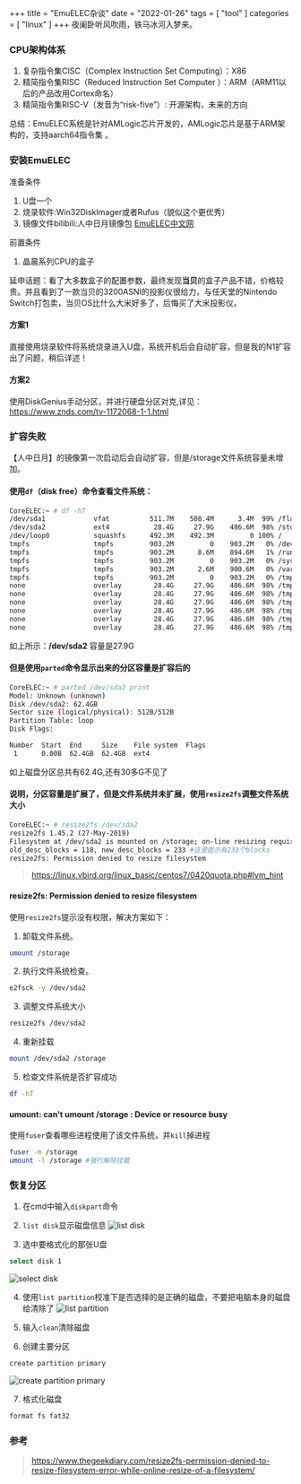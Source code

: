 +++
title = "EmuELEC杂谈"
date = "2022-01-26"
tags = [ "tool" ]
categories = [ "linux" ]
+++
夜阑卧听风吹雨，铁马冰河入梦来。
<!--more-->
### CPU架构体系
1. 复杂指令集CISC（Complex Instruction Set Computing）：X86
2. 精简指令集RISC（Reduced Instruction Set Computer ）：ARM（ARM11以后的产品改用Cortex命名）
3. 精简指令集RISC-V（发音为“risk-five”）: 开源架构，未来的方向

总结：EmuELEC系统是针对AMLogic芯片开发的，AMLogic芯片是基于ARM架构的，支持aarch64指令集 。

### 安装EmuELEC
准备条件
1. U盘一个
2. 烧录软件:Win32DiskImager或者Rufus（貌似这个更优秀）
3. 镜像文件bilibili:人中日月镜像包
[EmuELEC中文网](https://www.emuelec.cn/229.html '点我访问')

前置条件
1. 晶晨系列CPU的盒子

延申话题：看了大多数盒子的配置参数，最终发现**当贝**的盒子产品不错，价格较贵。并且看到了一款当贝的3200ASNI的投影仪很给力，与任天堂的Nintendo Switch打包卖，当贝OS比什么大米好多了，后悔买了大米投影仪。

#### 方案1
直接使用烧录软件将系统烧录进入U盘，系统开机后会自动扩容，但是我的N1扩容出了问题，稍后详述！

#### 方案2
使用DiskGenius手动分区，并进行硬盘分区对克,详见：<https://www.znds.com/tv-1172068-1-1.html>

### 扩容失败
【人中日月】的镜像第一次启动后会自动扩容，但是/storage文件系统容量未增加。

#### 使用`df`（**disk free**）命令查看文件系统：
```sh
CoreELEC:~ # df -hT
/dev/sda1            vfat          511.7M    508.4M      3.4M  99% /flash
/dev/sda2            ext4           28.4G     27.9G    486.6M  98% /storage
/dev/loop0           squashfs      492.3M    492.3M         0 100% /
tmpfs                tmpfs         903.2M         0    903.2M   0% /dev/shm
tmpfs                tmpfs         903.2M      8.6M    894.6M   1% /run
tmpfs                tmpfs         903.2M         0    903.2M   0% /sys/fs/cgroup
tmpfs                tmpfs         903.2M      2.6M    900.6M   0% /var
tmpfs                tmpfs         903.2M         0    903.2M   0% /tmp
none                 overlay        28.4G     27.9G    486.6M  98% /tmp/assets
none                 overlay        28.4G     27.9G    486.6M  98% /tmp/cores
none                 overlay        28.4G     27.9G    486.6M  98% /tmp/overlays
none                 overlay        28.4G     27.9G    486.6M  98% /tmp/joypads
none                 overlay        28.4G     27.9G    486.6M  98% /tmp/shaders
none                 overlay        28.4G     27.9G    486.6M  98% /tmp/database
```
如上所示：**/dev/sda2** 容量是27.9G

#### 但是使用`parted`命令显示出来的分区容量是扩容后的
```sh
CoreELEC:~ # parted /dev/sda2 print
Model: Unknown (unknown)
Disk /dev/sda2: 62.4GB
Sector size (logical/physical): 512B/512B
Partition Table: loop
Disk Flags:

Number  Start  End     Size    File system  Flags
 1      0.00B  62.4GB  62.4GB  ext4

```
如上磁盘分区总共有62.4G,还有30多G不见了

#### 说明，分区容量是扩展了，但是文件系统并未扩展，使用`resize2fs`调整文件系统大小
```sh
CoreELEC:~ # resize2fs /dev/sda2
resize2fs 1.45.2 (27-May-2019)
Filesystem at /dev/sda2 is mounted on /storage; on-line resizing required
old_desc_blocks = 118, new_desc_blocks = 233 #这里提示有233个blocks
resize2fs: Permission denied to resize filesystem

```
> https://linux.vbird.org/linux_basic/centos7/0420quota.php#lvm_hint

#### resize2fs: Permission denied to resize filesystem
使用`resize2fs`提示没有权限，解决方案如下：
1. 卸载文件系统。
```bash
umount /storage
```
2. 执行文件系统检查。
```bash
e2fsck -y /dev/sda2
```
3. 调整文件系统大小
```bash
resize2fs /dev/sda2
```
4. 重新挂载
```bash
mount /dev/sda2 /storage
```
5. 检查文件系统是否扩容成功
```bash
df -hT
```
#### umount: can't umount /storage : Device or resource busy
使用`fuser`查看哪些进程使用了该文件系统，并`kill`掉进程
```bash
fuser -m /storage
umount -l /storage #强行解除挂载
```

### 恢复分区
1. 在cmd中输入`diskpart`命令

2. `list disk`显示磁盘信息
![list disk](../../pictures/Snipaste_2023-06-11_19-41-53.png '点我')

3. 选中要格式化的那张U盘
```bash
select disk 1
```
![select disk](../../pictures/Snipaste_2023-06-11_19-50-41.png '点我')

4. 使用`list partition`校准下是否选择的是正确的磁盘，不要把电脑本身的磁盘给清除了
![list partition](../../pictures/Snipaste_2023-06-11_19-52-51.png '点我')

5. 输入`clean`清除磁盘

6. 创建主要分区
```bash
create partition primary
```
![create partition primary](../../pictures/Snipaste_2023-06-11_19-59-37.png '点我')

7. 格式化磁盘
```bash
format fs fat32
```

### 参考

> https://www.thegeekdiary.com/resize2fs-permission-denied-to-resize-filesystem-error-while-online-resize-of-a-filesystem/


